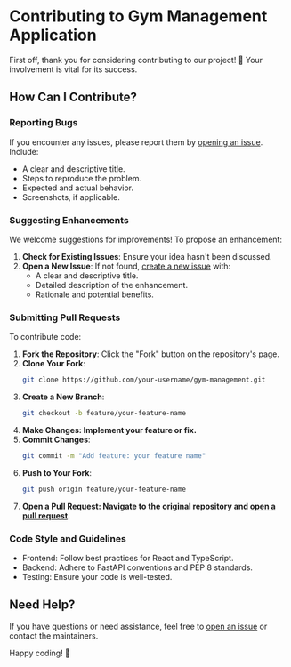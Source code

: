 # Contributing to Gym Management Application

First off, thank you for considering contributing to our project! 🎉 Your involvement is vital for its success.

## How Can I Contribute?

### Reporting Bugs

If you encounter any issues, please report them by [opening an issue](https://github.com/shujaalik/gym-management/issues). Include:

- A clear and descriptive title.
- Steps to reproduce the problem.
- Expected and actual behavior.
- Screenshots, if applicable.

### Suggesting Enhancements

We welcome suggestions for improvements! To propose an enhancement:

1. **Check for Existing Issues**: Ensure your idea hasn't been discussed.
2. **Open a New Issue**: If not found, [create a new issue](https://github.com/shujaalik/gym-management/issues) with:
   - A clear and descriptive title.
   - Detailed description of the enhancement.
   - Rationale and potential benefits.

### Submitting Pull Requests

To contribute code:

1. **Fork the Repository**: Click the "Fork" button on the repository's page.
2. **Clone Your Fork**:
   ```bash
   git clone https://github.com/your-username/gym-management.git
2. **Create a New Branch**:
    ```bash
    git checkout -b feature/your-feature-name
4. **Make Changes: Implement your feature or fix.**
5. **Commit Changes**:
    ```bash
    git commit -m "Add feature: your feature name"
6. **Push to Your Fork**:
    ```bash
    git push origin feature/your-feature-name
7. **Open a Pull Request: Navigate to the original repository and [open a pull request](https://github.com/shujaalik/gym-management/pulls).**

### Code Style and Guidelines
- Frontend: Follow best practices for React and TypeScript.
- Backend: Adhere to FastAPI conventions and PEP 8 standards.
- Testing: Ensure your code is well-tested.

## Need Help?
If you have questions or need assistance, feel free to [open an issue](https://github.com/shujaalik/gym-management/issues) or contact the maintainers.

Happy coding! 🚀